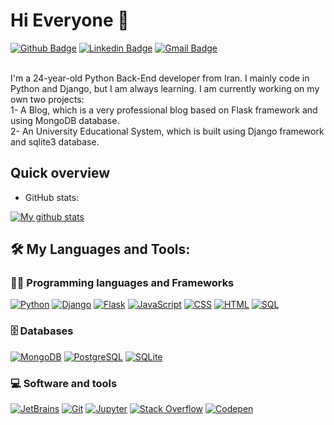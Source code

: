 # Hi Everyone :wave:

[![Github Badge](https://img.shields.io/badge/GitHub-100000?style=for-the-badge&logo=github&logoColor=white)](https://github.com/sajjadzoghi)
[![Linkedin Badge](https://img.shields.io/badge/LinkedIn-0077B5?style=for-the-badge&logo=linkedin&logoColor=white)](https://www.linkedin.com/in/sajadzoghi/)
[![Gmail Badge](https://img.shields.io/badge/Gmail-D14836?style=for-the-badge&logo=gmail&logoColor=white)](mailto:zoghisajjad@gmail.com)


</br>I'm a 24-year-old Python Back-End developer from Iran.
I mainly code in Python and Django, but I am always learning. I am currently
working on my own two projects:</br>1- A Blog, which is a very professional blog based on Flask framework and using MongoDB database.
</br>2- An University Educational System, which is built using Django framework and sqlite3 database.
  
## Quick overview
* GitHub stats:  

<a href="https://github.com/anuraghazra/github-readme-stats">
  <img align="center" src="https://github-readme-stats.anuraghazra1.vercel.app/api?username=sajjadzoghi&show_icons=true&line_height=27&include_all_commits=true" alt="My github stats" />
</a>  

## 🛠️ My Languages and Tools:

### 👨‍💻 Programming languages and Frameworks

<p>
    <a href=""#""><img alt="Python" src="https://img.shields.io/badge/Python-14354C?style=flat-square&logo=python&logoColor=white"></a>
    <a href="#"><img alt="Django" src="https://img.shields.io/badge/-Django-092E20?style=flat-square&logo=Django&logoColor=white"></a>
    <a href="#"><img alt="Flask" src="https://img.shields.io/badge/-Flask-000000?style=flat-square&logo=Flask&logoColor=white"></a>
    <a href=""#""><img alt="JavaScript" src="https://img.shields.io/badge/JavaScript-F7DF1E?style=flat-square&logo=javascript&logoColor=black"></a>
    <a href=""#""><img alt="CSS" src="https://img.shields.io/badge/CSS-1572B6?style=flat-square&logo=css3&logoColor=white"></a>
    <a href=""#""><img alt="HTML" src="https://img.shields.io/badge/HTML-E34F26?style=flat-square&logo=html5&logoColor=white"></a>
    <a href=""#""><img alt="SQL" src="https://img.shields.io/badge/SQL-025E8C?style=flat-square&logo=amazon-dynamodb&logoColor=white"></a>
</p>

### 🗄️ Databases

<p>
    <a href="#"><img alt="MongoDB" src ="https://img.shields.io/badge/MongoDB-4ea94b?style=flat-square&logo=mongodb&logoColor=white"></a>
    <a href="#"><img alt="PostgreSQL" src ="https://img.shields.io/badge/PostgreSQL-316192?style=flat-square&logo=postgresql&logoColor=white"></a>
    <a href="#"><img alt="SQLite" src ="https://img.shields.io/badge/SQLite-07405e?style=flat-square&logo=sqlite&logoColor=white"></a>
</p>

### 💻 Software and tools

<p>
    <a href="#"><img alt="JetBrains" src="https://img.shields.io/badge/IDE-PyCharm-yellow?style=flat-square&logo=JetBrains"></a>
    <a href="#"><img alt="Git" src="https://img.shields.io/badge/Git-F05033?style=flat-square&logo=git&logoColor=white"></a>
    <a href="#"><img alt="Jupyter" src="https://img.shields.io/badge/Jupyter-F37626?style=flat-square&logo=Jupyter&logoColor=white"></a>
    <a href="#"><img alt="Stack Overflow" src="https://img.shields.io/badge/-Stack%20Overflow-FE7A16?style=flat-square&logo=stack-overflow&logoColor=white"></a>
    <a href="#"><img alt="Codepen" src="https://img.shields.io/badge/Codepen-000000?style=flat-square&logo=codepen&logoColor=white"></a>
</p>

